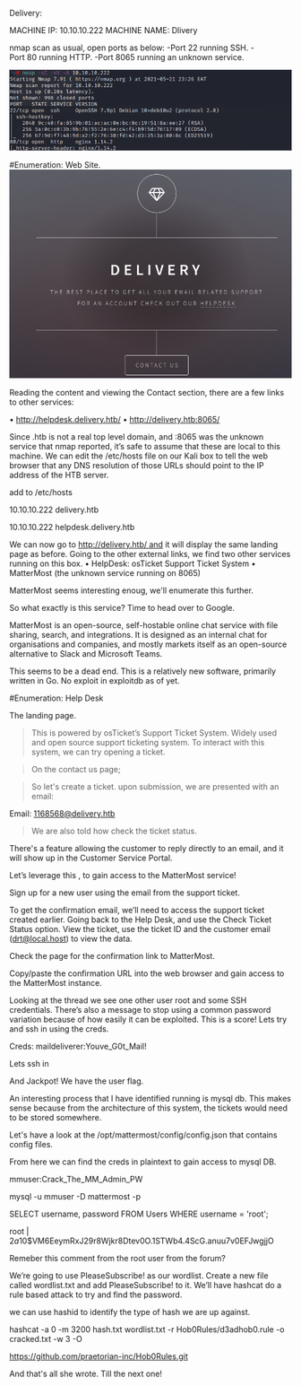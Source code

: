 Delivery:

MACHINE IP: 10.10.10.222
MACHINE NAME: Dlivery

nmap scan as usual, open ports as below:
-Port 22 running SSH.
-Port 80 running HTTP.
-Port 8065 running an unknown service.

![](initial.png)



#Enumeration: Web Site.
![](web.png)




Reading the content and viewing the Contact section, there are a few links to other services:

• http://helpdesk.delivery.htb/
• http://delivery.htb:8065/


Since .htb is not a real top level domain, and :8065 was the unknown service that nmap reported, 
it’s safe to assume that these are local to this machine. 
We can edit the /etc/hosts file on our Kali box to tell the web browser that any DNS
resolution of those URLs should point to the IP address of the HTB server.

add to /etc/hosts

10.10.10.222  delivery.htb

10.10.10.222  helpdesk.delivery.htb

We can now go to http://delivery.htb/ and it will display the same landing page as before. Going to the 
other external links, we find two other services running on this box.
• HelpDesk: osTicket Support Ticket System
• MatterMost (the unknown service running on 8065)

MatterMost seems interesting enoug, we'll enumerate this further.



So what exactly is this service? Time to head over to Google.

MatterMost is an open-source, self-hostable online chat service with file sharing, search, and 
integrations. It is designed as an internal chat for organisations and companies, and mostly markets 
itself as an open-source alternative to Slack and Microsoft Teams.

This seems to be a dead end. This is a relatively new software, primarily written in Go. No exploit in exploitdb as of yet.

#Enumeration: Help Desk

The landing page.



>This is powered by osTicket’s Support Ticket System.
>Widely used and open source support ticketing system.
>To interact with this system, we can try opening a ticket.

> On the contact us page;




>So let's create a ticket.
>upon submission, we are presented with an email:



Email: 1168568@delivery.htb

>We are also told how check the ticket status.

There's a feature allowing the customer to reply directly to an email, and it will show up in the Customer 
Service Portal. 

Let’s leverage this , to gain access to the MatterMost service!

Sign up for a new user using the email from the support ticket.


To get the confirmation email, we’ll need to access the support ticket created earlier. 
Going back to the Help Desk, and use the Check Ticket Status option. View the ticket, use the ticket ID 
and the customer email (drt@local.host) to view the data.



Check the page for the confirmation link to MatterMost.

Copy/paste the confirmation URL into the web browser and gain access to the MatterMost instance.




Looking at the thread we see one other user root and some SSH credentials. There’s also a message 
to stop using a common password variation because of how easily it can be exploited. This is a score! Lets 
try and ssh in using the creds.

Creds:
maildeliverer:Youve_G0t_Mail! 

Lets ssh in

And Jackpot! We have the user flag.



An interesting process that I have identified running is mysql db. This makes sense because from the architecture of this 
system, the tickets would need to be stored somewhere.

Let's have a look at the /opt/mattermost/config/config.json that contains config files.

From here we can find the creds in plaintext to gain access to mysql DB.



mmuser:Crack_The_MM_Admin_PW

mysql -u mmuser -D mattermost -p

SELECT username, password FROM Users WHERE username = 'root';





root     | $2a$10$VM6EeymRxJ29r8Wjkr8Dtev0O.1STWb4.4ScG.anuu7v0EFJwgjjO

Remeber this comment from the root user from the forum?



We’re going to use PleaseSubscribe! as our wordlist. Create a new file called wordlist.txt and add PleaseSubscribe! to it. 
We’ll have hashcat do a rule based attack to try and find the password.

we can use hashid to identify the type of hash we are up against.

hashcat -a 0 -m 3200 hash.txt wordlist.txt -r Hob0Rules/d3adhob0.rule -o cracked.txt -w 3 -O

https://github.com/praetorian-inc/Hob0Rules.git





And that's all she wrote. Till the next one!

